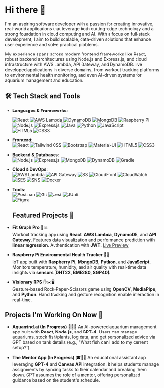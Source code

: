 # Hi there 👋

I'm an aspiring software developer with a passion for creating innovative, real-world applications that leverage both cutting-edge technology and a strong foundation in cloud computing and AI. With a focus on full-stack development, I aim to build scalable, data-driven solutions that enhance user experience and solve practical problems.

My experience spans across modern frontend frameworks like React, robust backend architectures using Node.js and Express.js, and cloud infrastructure with AWS Lambda, API Gateway, and DynamoDB. I’ve developed applications in diverse domains, from workout tracking platforms to environmental health monitoring, and even AI-driven systems for aquarium management and education.



## 🛠️ Tech Stack and Tools

- **Languages & Frameworks**:  


  ![React](https://img.shields.io/badge/-React-61DAFB?style=flat&logo=react&logoColor=black)
  ![AWS Lambda](https://img.shields.io/badge/-AWS_Lambda-FF9900?style=flat&logo=amazon-aws&logoColor=white)
  ![DynamoDB](https://img.shields.io/badge/-DynamoDB-4053D6?style=flat&logo=amazon-dynamodb&logoColor=white)
  ![MongoDB](https://img.shields.io/badge/-MongoDB-47A248?style=flat&logo=mongodb&logoColor=white)
  ![Raspberry Pi](https://img.shields.io/badge/-Raspberry_Pi-A22846?style=flat&logo=raspberry-pi&logoColor=white)
  ![Node.js](https://img.shields.io/badge/-Node.js-339933?style=flat&logo=node.js&logoColor=white)
  ![Express.js](https://img.shields.io/badge/-Express.js-000000?style=flat&logo=express&logoColor=white)
  ![Java](https://img.shields.io/badge/-Java-007396?style=flat&logo=java&logoColor=white)
  ![Python](https://img.shields.io/badge/-Python-3776AB?style=flat&logo=python&logoColor=white)
  ![JavaScript](https://img.shields.io/badge/-JavaScript-F7DF1E?style=flat&logo=javascript&logoColor=black)  
  ![HTML5](https://img.shields.io/badge/-HTML5-E34F26?style=flat&logo=html5&logoColor=white)
  ![CSS3](https://img.shields.io/badge/-CSS3-1572B6?style=flat&logo=css3&logoColor=white)

- **Frontend**:  
  ![React](https://img.shields.io/badge/-React-61DAFB?style=flat&logo=react&logoColor=black)
  ![Tailwind CSS](https://img.shields.io/badge/-TailwindCSS-38B2AC?style=flat&logo=tailwind-css&logoColor=white)
  ![Bootstrap](https://img.shields.io/badge/-Bootstrap-7952B3?style=flat&logo=bootstrap&logoColor=white)
  ![Material-UI](https://img.shields.io/badge/-Material--UI-0081CB?style=flat&logo=material-ui&logoColor=white)
  ![HTML5](https://img.shields.io/badge/-HTML5-E34F26?style=flat&logo=html5&logoColor=white)
  ![CSS3](https://img.shields.io/badge/-CSS3-1572B6?style=flat&logo=css3&logoColor=white)

- **Backend & Databases**:  
  ![Node.js](https://img.shields.io/badge/-Node.js-339933?style=flat&logo=node.js&logoColor=white)
  ![Express.js](https://img.shields.io/badge/-Express.js-000000?style=flat&logo=express&logoColor=white)
  ![MongoDB](https://img.shields.io/badge/-MongoDB-47A248?style=flat&logo=mongodb&logoColor=white)
  ![DynamoDB](https://img.shields.io/badge/-DynamoDB-4053D6?style=flat&logo=amazon-dynamodb&logoColor=white)
  ![Gradle](https://img.shields.io/badge/-Gradle-02303A?style=flat&logo=gradle&logoColor=white)
  

- **Cloud & DevOps**:  
  ![AWS Lambda](https://img.shields.io/badge/-AWS_Lambda-FF9900?style=flat&logo=amazon-aws&logoColor=white)
  ![API Gateway](https://img.shields.io/badge/-API_Gateway-FF4F8B?style=flat&logo=amazon-api-gateway&logoColor=white)
  ![S3](https://img.shields.io/badge/-S3-569A31?style=flat&logo=amazon-s3&logoColor=white)
  ![CloudFront](https://img.shields.io/badge/-CloudFront-FF9900?style=flat&logo=amazon-cloudfront&logoColor=white)
  ![CloudWatch](https://img.shields.io/badge/-CloudWatch-FF4F8B?style=flat&logo=amazon-cloudwatch&logoColor=white)
  ![SES](https://img.shields.io/badge/-SES-569A31?style=flat&logo=amazon-ses&logoColor=white)
  ![SNS](https://img.shields.io/badge/-SNS-FF9900?style=flat&logo=amazon-sns&logoColor=white)
  ![Docker](https://img.shields.io/badge/-Docker-2496ED?style=flat&logo=docker&logoColor=white)

- **Tools**:  
  ![Postman](https://img.shields.io/badge/-Postman-FF6C37?style=flat&logo=postman&logoColor=white)
  ![Git](https://img.shields.io/badge/-Git-F05032?style=flat&logo=git&logoColor=white)
  ![Jest](https://img.shields.io/badge/-Jest-C21325?style=flat&logo=jest&logoColor=white)
  ![JUnit](https://img.shields.io/badge/-JUnit-25A162?style=flat&logo=junit5&logoColor=white)  
  ![Figma](https://img.shields.io/badge/-Figma-F24E1E?style=flat&logo=figma&logoColor=white)

  ## Featured Projects 🎯
- **Fit Graph Pro** 💪📊  
  Workout tracking app using **React**, **AWS Lambda**, **DynamoDB**, and **API Gateway**. Features data visualization and performance prediction with **linear regression**. Authentication with **JWT**.
  [Live Preview](https://fitgraphpro.com)


- **Raspberry Pi Environmental Health Tracker** 🌱🌡️  
  IoT app built with **Raspberry Pi**, **MongoDB**, **Python**, and **JavaScript**. Monitors temperature, humidity, and air quality with real-time data insights via **sensors (DHT22, BME280, SGP40)**.

- **Visionary RPS** ✋✂️🖥️  
  Gesture-based Rock-Paper-Scissors game using **OpenCV**, **MediaPipe**, and **Python**. Hand tracking and gesture recognition enable interaction in real-time.

## Projects I'm Working On Now 🚧

- **Aquamind.ai (In Progress)**   🌊🐠💡
  An AI-powered aquarium management app built with **React**, **Node.js**, and **GPT-4**. Users can manage aquariums, stock fish/plants, log data, and get personalized advice via GPT based on tank details (e.g., "What fish can I add to my current setup?").

- **The Mentor App (In Progress)**  🎓📅🤖
  An educational assistant app leveraging **GPT-4** and **Canvas API** integration. It helps students manage assignments by syncing tasks to their calendar and breaking them down. GPT assumes the role of a mentor, offering personalized guidance based on the student's schedule.



<!--
**stevenpstansberry/stevenpstansberry** is a ✨ _special_ ✨ repository because its `README.md` (this file) appears on your GitHub profile.

Here are some ideas to get you started:

- 🔭 I’m currently working on ...
- 🌱 I’m currently learning ...
- 👯 I’m looking to collaborate on ...
- 🤔 I’m looking for help with ...
- 💬 Ask me about ...
- 📫 How to reach me: ...
- 😄 Pronouns: ...
- ⚡ Fun fact: ...
-->
